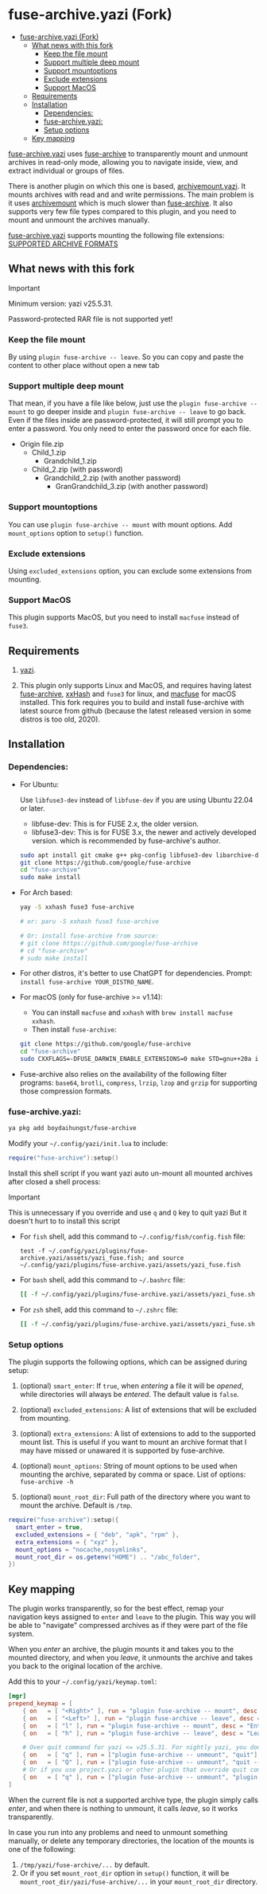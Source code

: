 # fuse-archive.yazi (Fork)

<!--toc:start-->

- [fuse-archive.yazi (Fork)](#fuse-archiveyazi-fork)
  - [What news with this fork](#what-news-with-this-fork)
    - [Keep the file mount](#keep-the-file-mount)
    - [Support multiple deep mount](#support-multiple-deep-mount)
    - [Support mountoptions](#support-mountoptions)
    - [Exclude extensions](#exclude-extensions)
    - [Support MacOS](#support-macos)
  - [Requirements](#requirements)
  - [Installation](#installation)
    - [Dependencies:](#dependencies)
    - [fuse-archive.yazi:](#fuse-archiveyazi)
    - [Setup options](#setup-options)
  - [Key mapping](#key-mapping)
  <!--toc:end-->

<!--toc:start-->

[fuse-archive.yazi](https://github.com/boydaihungst/fuse-archive.yazi)
uses [fuse-archive](https://github.com/google/fuse-archive) to
transparently mount and unmount archives in read-only mode, allowing you to
navigate inside, view, and extract individual or groups of files.

There is another plugin on which this one is based,
[archivemount.yazi](https://github.com/AnirudhG07/archivemount.yazi). It
mounts archives with read and and write permissions. The main problem is it uses
[archivemount](https://github.com/cybernoid/archivemount) which is much slower
than [fuse-archive](https://github.com/google/fuse-archive).
It also supports very few file types compared to this plugin, and you need to
mount and unmount the archives manually.

[fuse-archive.yazi](https://github.com/boydaihungst/fuse-archive.yazi) supports mounting the following file extensions: [SUPPORTED ARCHIVE FORMATS](https://github.com/google/fuse-archive?tab=readme-ov-file#archive-formats)

## What news with this fork

> [!IMPORTANT]
> Minimum version: yazi v25.5.31.
>
> Password-protected RAR file is not supported yet!

### Keep the file mount

By using `plugin fuse-archive -- leave`. So you can copy and paste
the content to other place without open a new tab

### Support multiple deep mount

That mean, if you have a file like below,
just use the `plugin fuse-archive -- mount` to go deeper inside
and `plugin fuse-archive -- leave` to go back. Even if the files inside are password-protected,
it will still prompt you to enter a password. You only need to enter the password once for each file.

- Origin file.zip
  - Child_1.zip
    - Grandchild_1.zip
  - Child_2.zip (with password)
    - Grandchild_2.zip (with another password)
      - GranGrandchild_3.zip (with another password)

### Support mountoptions

You can use `plugin fuse-archive -- mount` with mount options. Add `mount_options` option to `setup()` function.

### Exclude extensions

Using `excluded_extensions` option, you can exclude some extensions from mounting.

### Support MacOS

This plugin supports MacOS, but you need to install `macfuse` instead of `fuse3`.

## Requirements

1. [yazi](https://github.com/sxyazi/yazi).

2. This plugin only supports Linux and MacOS, and requires having latest
   [fuse-archive](https://github.com/google/fuse-archive), [xxHash](https://github.com/Cyan4973/xxHash) and `fuse3` for linux, and [macfuse](https://github.com/macfuse/macfuse/releases) for macOS installed.
   This fork requires you to build and install fuse-archive with latest
   source from github (because the latest released version in some distros is too old, 2020).

## Installation

### Dependencies:

- For Ubuntu:

  Use `libfuse3-dev` instead of `libfuse-dev` if you are using Ubuntu 22.04 or later.

  - libfuse-dev: This is for FUSE 2.x, the older version.
  - libfuse3-dev: This is for FUSE 3.x, the newer and actively developed version.
    which is recommended by fuse-archive's author.

  ```sh
  sudo apt install git cmake g++ pkg-config libfuse3-dev libarchive-dev libboost-all-dev xxhash fuse3
  git clone https://github.com/google/fuse-archive
  cd "fuse-archive"
  sudo make install
  ```

- For Arch based:

  ```sh
  yay -S xxhash fuse3 fuse-archive

  # or: paru -S xxhash fuse3 fuse-archive

  # Or: install fuse-archive from source:
  # git clone https://github.com/google/fuse-archive
  # cd "fuse-archive"
  # sudo make install
  ```

- For other distros, it's better to use ChatGPT for dependencies. Prompt: `install fuse-archive YOUR_DISTRO_NAME`.

- For macOS (only for fuse-archive >= v1.14):

  - You can install `macfuse` and `xxhash` with `brew install macfuse xxhash`.
  - Then install `fuse-archive`:

  ```sh
  git clone https://github.com/google/fuse-archive
  cd "fuse-archive"
  sudo CXXFLAGS=-DFUSE_DARWIN_ENABLE_EXTENSIONS=0 make STD=gnu++20a install
  ```

- Fuse-archive also relies on the availability of the following filter programs: `base64`, `brotli`, `compress`, `lrzip`, `lzop` and `grzip` for supporting those compression formats.

### fuse-archive.yazi:

```sh
ya pkg add boydaihungst/fuse-archive
```

Modify your `~/.config/yazi/init.lua` to include:

```lua
require("fuse-archive"):setup()
```

Install this shell script if you want yazi auto un-mount all mounted archives after closed a shell process:

> [!IMPORTANT]
>
> This is unnecessary if you override and use `q` and `Q` key to quit yazi
> But it doesn't hurt to to install this script

- For `fish` shell, add this command to `~/.config/fish/config.fish` file:

  ```fish
  test -f ~/.config/yazi/plugins/fuse-archive.yazi/assets/yazi_fuse.fish; and source ~/.config/yazi/plugins/fuse-archive.yazi/assets/yazi_fuse.fish
  ```

- For `bash` shell, add this command to `~/.bashrc` file:

  ```sh
  [[ -f ~/.config/yazi/plugins/fuse-archive.yazi/assets/yazi_fuse.sh ]] && . ~/.config/yazi/plugins/fuse-archive.yazi/assets/yazi_fuse.sh
  ```

- For `zsh` shell, add this command to `~/.zshrc` file:

  ```sh
  [[ -f ~/.config/yazi/plugins/fuse-archive.yazi/assets/yazi_fuse.sh ]] && . ~/.config/yazi/plugins/fuse-archive.yazi/assets/yazi_fuse.sh
  ```

### Setup options

The plugin supports the following options, which can be assigned during setup:

1. (optional) `smart_enter`: If `true`, when _entering_ a file it will be _opened_, while
   directories will always be _entered_. The default value is `false`.

2. (optional) `excluded_extensions`: A list of extensions that will be excluded from mounting.

3. (optional) `extra_extensions`: A list of extensions to add to the supported mount list.
   This is useful if you want to mount an archive format that I may have missed or unawared it is supported by fuse-archive.

4. (optional) `mount_options`: String of mount options to be used when mounting the archive, separated by comma or space.
   List of options: `fuse-archive -h`

5. (optional) `mount_root_dir`: Full path of the directory where you want to mount the archive. Default is `/tmp`.

```lua
require("fuse-archive"):setup({
  smart_enter = true,
  excluded_extensions = { "deb", "apk", "rpm" },
  extra_extensions = { "xyz" },
  mount_options = "nocache,nosymlinks",
  mount_root_dir = os.getenv("HOME") .. "/abc_folder",
})
```

## Key mapping

The plugin works transparently, so for the best effect, remap your navigation
keys assigned to `enter` and `leave` to the plugin. This way you will be able
to "navigate" compressed archives as if they were part of the file system.

When you _enter_ an archive, the plugin mounts it and takes you to the mounted
directory, and when you _leave_, it unmounts the archive and takes you back to
the original location of the archive.

Add this to your `~/.config/yazi/keymap.toml`:

```toml
[mgr]
prepend_keymap = [
    { on   = [ "<Right>" ], run = "plugin fuse-archive -- mount", desc = "Enter or Mount selected archive" },
    { on   = [ "<Left>" ], run = "plugin fuse-archive -- leave", desc = "Leave selected archive without unmount it" },
    { on   = [ "l" ], run = "plugin fuse-archive -- mount", desc = "Enter or Mount selected archive" },
    { on   = [ "h" ], run = "plugin fuse-archive -- leave", desc = "Leave selected archive without unmount it" },

    # Over quit command for yazi <= v25.5.31. For nightly yazi, you don't need to add these lines.
    { on   = [ "q" ], run = ["plugin fuse-archive -- unmount", "quit"], desc = "Quit the process" },
    { on   = [ "Q" ], run = ["plugin fuse-archive -- unmount", "quit --no-cwd-file"], desc = "Quit without outputting cwd-file" },
    # Or if you use project.yazi or other plugin that override quit command, just keep in mind to add unmount command before quit command.
    { on   = [ "q" ], run = ["plugin fuse-archive -- unmount", "plugin projects -- quit"], desc = "Quit the process" },
]
```

When the current file is not a supported archive type, the plugin simply calls
_enter_, and when there is nothing to unmount, it calls _leave_, so it works
transparently.

In case you run into any problems and need to unmount something manually, or
delete any temporary directories, the location of the mounts is one of the
following:

1. `/tmp/yazi/fuse-archive/...` by default.
2. Or if you set `mount_root_dir` option in `setup()` function, it will be
   `mount_root_dir/yazi/fuse-archive/...` in your `mount_root_dir` directory.
